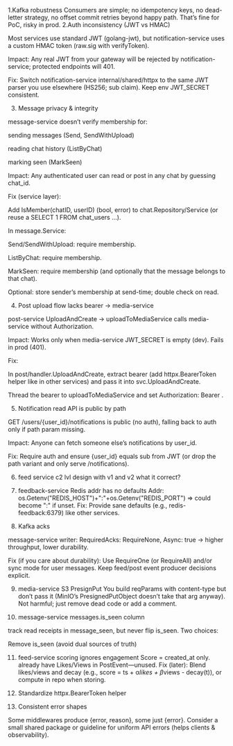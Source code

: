 1.Kafka robustness
Consumers are simple; no idempotency keys, no dead-letter strategy, no offset commit retries beyond happy path. That’s fine for PoC, risky in prod.
2.Auth inconsistency (JWT vs HMAC)

Most services use standard JWT (golang-jwt), but notification-service uses a custom HMAC token (raw.sig with verifyToken).

Impact: Any real JWT from your gateway will be rejected by notification-service; protected endpoints will 401.

Fix: Switch notification-service internal/shared/httpx to the same JWT parser you use elsewhere (HS256; sub claim). Keep env JWT_SECRET consistent.

3. Message privacy & integrity

message-service doesn’t verify membership for:

sending messages (Send, SendWithUpload)

reading chat history (ListByChat)

marking seen (MarkSeen)

Impact: Any authenticated user can read or post in any chat by guessing chat_id.

Fix (service layer):

Add IsMember(chatID, userID) (bool, error) to chat.Repository/Service (or reuse a SELECT 1 FROM chat_users …).

In message.Service:

Send/SendWithUpload: require membership.

ListByChat: require membership.

MarkSeen: require membership (and optionally that the message belongs to that chat).

Optional: store sender’s membership at send-time; double check on read.

4. Post upload flow lacks bearer -> media-service

post-service UploadAndCreate → uploadToMediaService calls media-service without Authorization.

Impact: Works only when media-service JWT_SECRET is empty (dev). Fails in prod (401).

Fix:

In post/handler.UploadAndCreate, extract bearer (add httpx.BearerToken helper like in other services) and pass it into svc.UploadAndCreate.

Thread the bearer to uploadToMediaService and set Authorization: Bearer <token>.

5. Notification read API is public by path

GET /users/{user_id}/notifications is public (no auth), falling back to auth only if path param missing.

Impact: Anyone can fetch someone else’s notifications by user_id.

Fix: Require auth and ensure {user_id} equals sub from JWT (or drop the path variant and only serve /notifications).

6. feed service c2 lvl design with v1 and v2 what it correct?

7. feedback-service Redis addr has no defaults Addr: os.Getenv("REDIS_HOST")+":"+os.Getenv("REDIS_PORT") ⇒ could become ":" if unset. Fix: Provide sane defaults (e.g., redis-feedback:6379) like other services.

8. Kafka acks

message-service writer: RequiredAcks: RequireNone, Async: true → higher throughput, lower durability.

Fix (if you care about durability): Use RequireOne (or RequireAll) and/or sync mode for user messages. Keep feed/post event producer decisions explicit.

9. media-service S3 PresignPut You build reqParams with content-type but don’t pass it (MinIO’s PresignedPutObject doesn’t take that arg anyway). Not harmful; just remove dead code or add a comment.

10. message-service messages.is_seen column

track read receipts in message_seen, but never flip is_seen. Two choices:

Remove is_seen (avoid dual sources of truth)

11. feed-service scoring ignores engagement Score = created_at only.  already have Likes/Views in PostEvent—unused. Fix (later): Blend likes/views and decay (e.g., score = ts + α*likes + β*views - decay(t)), or compute in repo when storing.

12. Standardize httpx.BearerToken helper

13. Consistent error shapes

Some middlewares produce {error, reason}, some just {error}. Consider a small shared package or guideline for uniform API errors (helps clients & observability).